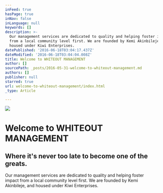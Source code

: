 ```yaml
---
inFeed: true
hasPage: true
inNav: false
inLanguage: null
keywords: []
description: >-
  Our management services are dedicated to quality and helping foster impact
  from a local community level first. We are founded by Kemi Akinbileje, and
  housed under Kiwi Enterprises.
datePublished: '2016-06-18T03:04:17.437Z'
dateModified: '2016-06-18T03:04:04.008Z'
title: Welcome to WHITEOUT MANAGEMENT
author: []
sourcePath: _posts/2016-05-31-welcome-to-whiteout-management.md
authors: []
publisher: null
starred: true
url: welcome-to-whiteout-management/index.html
_type: Article

---
```

![](https://the-grid-user-content.s3-us-west-2.amazonaws.com/21caa6db-8356-4b2f-840a-f8c87132b07c.png)

# Welcome to WHITEOUT MANAGEMENT

## Where it's never too late to become one of the greats. 

Our management services are dedicated to quality and helping foster impact from a local community level first. We are founded by Kemi Akinbileje, and housed under Kiwi Enterprises.